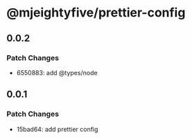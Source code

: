 # @mjeightyfive/prettier-config

## 0.0.2

### Patch Changes

- 6550883: add @types/node

## 0.0.1

### Patch Changes

- 15bad64: add prettier config
